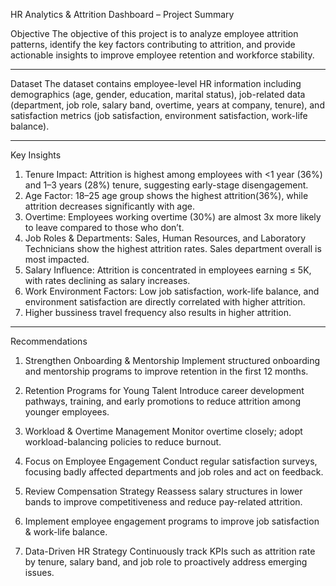 HR Analytics & Attrition Dashboard – Project Summary


Objective
The objective of this project is to analyze employee attrition patterns, identify the key factors contributing to attrition, and provide actionable insights to improve employee retention and workforce stability.

________________________________________
Dataset
The dataset contains employee-level HR information including demographics (age, gender, education, marital status), job-related data (department, job role, salary band, overtime, years at company, tenure), and satisfaction metrics (job satisfaction, environment satisfaction, work-life balance).

________________________________________
 Key Insights
 
1.	Tenure Impact: Attrition is highest among employees with <1 year (36%) and 1–3 years (28%) tenure, suggesting early-stage disengagement.
2.	Age Factor: 18–25 age group shows the highest attrition(36%), while attrition decreases significantly with age.
3.	Overtime: Employees working overtime (30%) are almost 3x more likely to leave compared to those who don’t.
4.	Job Roles & Departments:
      Sales, Human Resources, and Laboratory Technicians show the highest attrition rates.
      Sales department overall is most impacted.
5.	Salary Influence: Attrition is concentrated in employees earning ≤ 5K, with rates declining as salary increases.
6.	Work Environment Factors: Low job satisfaction, work-life balance, and environment satisfaction are directly correlated with higher attrition.
7.	Higher bussiness travel frequency also results in higher attrition.

________________________________________
 Recommendations
1.	Strengthen Onboarding & Mentorship
Implement structured onboarding and mentorship programs to improve retention in the first 12 months.

2.	Retention Programs for Young Talent
Introduce career development pathways, training, and early promotions to reduce attrition among younger employees.

3.	Workload & Overtime Management
Monitor overtime closely; adopt workload-balancing policies to reduce burnout.

4.	Focus on Employee Engagement
Conduct regular satisfaction surveys, focusing badly affected departments and job roles and act on feedback.

5.	Review Compensation Strategy
Reassess salary structures in lower bands to improve competitiveness and reduce pay-related attrition.

6. Implement employee engagement programs to improve job satisfaction & work-life balance.

7.	Data-Driven HR Strategy
	Continuously track KPIs such as attrition rate by tenure, salary band, and job role to proactively address emerging issues.


 
